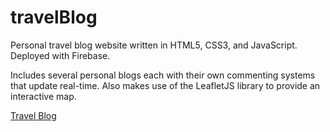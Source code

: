 # travelBlog
Personal travel blog website written in HTML5, CSS3, and JavaScript. Deployed with Firebase. 

Includes several personal blogs each with their own commenting systems that update real-time. Also makes use of the LeafletJS library to provide an interactive map.

[Travel Blog](https://travelblog-4a5f5.web.app/)
